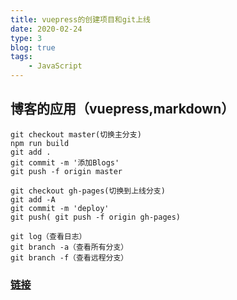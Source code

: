 ```yaml
---
title: vuepress的创建项目和git上线
date: 2020-02-24
type: 3
blog: true
tags:
    - JavaScript
---
```



## 博客的应用（vuepress,markdown）
```
git checkout master(切换主分支)
npm run build
git add .
git commit -m '添加Blogs'
git push -f origin master

git checkout gh-pages(切换到上线分支)
git add -A
git commit -m 'deploy'
git push( git push -f origin gh-pages)

git log（查看日志）
git branch -a（查看所有分支）
git branch -f（查看远程分支）
```
### [链接](https://www.cnblogs.com/LHLVS/p/11376732.html)
<!-- ### ![链接](../../assets/img/bing.png) 本地图片上传 -->
